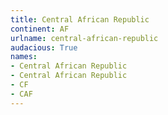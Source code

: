 ```yaml
---
title: Central African Republic
continent: AF
urlname: central-african-republic
audacious: True
names:
- Central African Republic
- Central African Republic
- CF
- CAF
---
```

